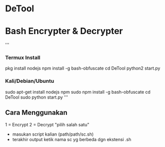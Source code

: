 # DeTool
# Bash Encrypter & Decrypter
'''
### Termux Install ###
pkg install nodejs
npm install -g bash-obfuscate
cd DeTool
python2 start.py

### Kali/Debian/Ubuntu ###
sudo apt-get install nodejs npm
sudo npm install -g bash-obfuscate
cd DeTool
sudo python start.py
'''
## Cara Menggunakan ##
1 = Encrypt
2 = Decrypt
 "pilih salah satu"
 - masukan script kalian (path/path/sc.sh)
 - terakhir output ketik nama sc yg berbeda dgn ekstensi .sh
